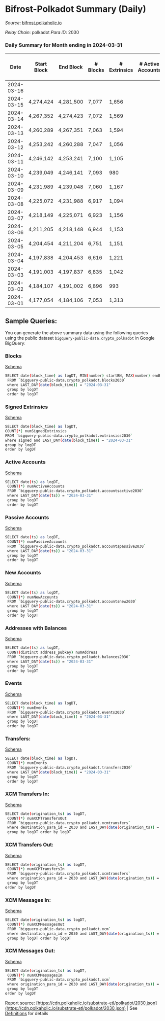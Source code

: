 # Bifrost-Polkadot Summary (Daily)

_Source_: [bifrost.polkaholic.io](https://bifrost.polkaholic.io)

*Relay Chain*: polkadot
*Para ID*: 2030



### Daily Summary for Month ending in 2024-03-31


| Date    | Start Block | End Block | # Blocks | # Extrinsics | # Active Accounts | # Passive Accounts | # New Accounts | # Addresses | # Events  | # Transfers ($USD) | # XCM Transfers In ($USD) | # XCM Transfers Out ($USD) | # XCM In | # XCM Out | Issues |
|---------|-------------|-----------|----------|--------------|-------------------|--------------------|----------------|-------------|-----------|--------------------|---------------------------|----------------------------|----------|-----------|--------|
| 2024-03-16 |  |  |  |  |  |  |  |  |  |   |   |   |  |  |  |
| 2024-03-15 | 4,274,424 | 4,281,500 | 7,077 | 1,656 |  |  |  | 34,996 | 32,623 | 1,911 ($35,059.82) |   |   |  |  |  |
| 2024-03-14 | 4,267,352 | 4,274,423 | 7,072 | 1,569 |  |  |  | 34,938 | 33,367 | 2,270 ($25,958.18) |   |   |  |  |  |
| 2024-03-13 | 4,260,289 | 4,267,351 | 7,063 | 1,594 |  |  |  | 34,889 | 37,771 | 4,463 ($56,917.65) |   |   |  |  |  |
| 2024-03-12 | 4,253,242 | 4,260,288 | 7,047 | 1,056 |  |  |  | 34,833 | 26,812 | 1,312 ($53,641.93) |   |   |  |  |  |
| 2024-03-11 | 4,246,142 | 4,253,241 | 7,100 | 1,105 |  |  |  | 34,782 | 28,353 | 1,614 ($1,845,452.40) |   |   |  |  |  |
| 2024-03-10 | 4,239,049 | 4,246,141 | 7,093 | 980 |  |  |  | 34,703 | 27,510 | 1,681 ($82,799.20) |   |   |  |  |  |
| 2024-03-09 | 4,231,989 | 4,239,048 | 7,060 | 1,167 |  |  |  | 34,638 | 29,537 | 1,997 ($115,691.75) |   |   |  |  |  |
| 2024-03-08 | 4,225,072 | 4,231,988 | 6,917 | 1,094 |  |  |  | 34,533 | 29,025 | 2,018 ($14,619.82) |   |   |  |  |  |
| 2024-03-07 | 4,218,149 | 4,225,071 | 6,923 | 1,156 |  |  |  | 34,444 | 29,686 | 2,083 ($24,854.08) |   |   |  |  |  |
| 2024-03-06 | 4,211,205 | 4,218,148 | 6,944 | 1,153 |  |  |  | 34,324 | 32,854 | 3,835 ($99,186.96) |   |   |  |  |  |
| 2024-03-05 | 4,204,454 | 4,211,204 | 6,751 | 1,151 |  |  |  | 34,234 | 28,772 | 1,967 ($18,815.85) |   |   |  |  |  |
| 2024-03-04 | 4,197,838 | 4,204,453 | 6,616 | 1,221 |  |  |  | 34,183 | 29,133 | 2,047 ($77,396.19) |   |   |  |  |  |
| 2024-03-03 | 4,191,003 | 4,197,837 | 6,835 | 1,042 |  |  |  | 34,105 | 27,659 | 1,951 ($34,980.55) |   |   |  |  |  |
| 2024-03-02 | 4,184,107 | 4,191,002 | 6,896 | 993 |  |  |  | 34,045 | 27,190 | 1,645 ($25,885.72) |   |   |  |  |  |
| 2024-03-01 | 4,177,054 | 4,184,106 | 7,053 | 1,313 |  |  |  | 33,949 | 31,774 | 1,976 ($29,660.34) |   |   |  |  |  |

## Sample Queries:
You can generate the above summary data using the following queries using the public dataset `bigquery-public-data.crypto_polkadot` in Google BigQuery:


### Blocks 

[Schema](https://github.com/colorfulnotion/substrate-etl/blob/main/schema/blocks.json)

```bash
SELECT date(block_time) as logDT, MIN(number) startBN, MAX(number) endBN, COUNT(*) numBlocks 
 FROM `bigquery-public-data.crypto_polkadot.blocks2030`  
 where LAST_DAY(date(block_time)) = "2024-03-31" 
 group by logDT 
 order by logDT
```

### Signed Extrinsics 

[Schema](https://github.com/colorfulnotion/substrate-etl/blob/main/schema/extrinsics.json)

```bash
SELECT date(block_time) as logDT, 
COUNT(*) numSignedExtrinsics 
FROM `bigquery-public-data.crypto_polkadot.extrinsics2030`  
where signed and LAST_DAY(date(block_time)) = "2024-03-31" 
group by logDT 
order by logDT
```

### Active Accounts 

[Schema](https://github.com/colorfulnotion/substrate-etl/blob/main/schema/accountsactive.json)

```bash
SELECT date(ts) as logDT, 
 COUNT(*) numActiveAccounts 
 FROM `bigquery-public-data.crypto_polkadot.accountsactive2030` 
 where LAST_DAY(date(ts)) = "2024-03-31" 
 group by logDT 
 order by logDT
```

### Passive Accounts 

[Schema](https://github.com/colorfulnotion/substrate-etl/blob/main/schema/accountspassive.json)

```bash
SELECT date(ts) as logDT, 
 COUNT(*) numPassiveAccounts 
 FROM `bigquery-public-data.crypto_polkadot.accountspassive2030` 
 where LAST_DAY(date(ts)) = "2024-03-31" 
 group by logDT 
 order by logDT
```

### New Accounts 

[Schema](https://github.com/colorfulnotion/substrate-etl/blob/main/schema/accountsnew.json)

```bash
SELECT date(ts) as logDT, 
 COUNT(*) numNewAccounts 
 FROM `bigquery-public-data.crypto_polkadot.accountsnew2030` 
 where LAST_DAY(date(ts)) = "2024-03-31" 
 group by logDT
 order by logDT
```

### Addresses with Balances 

[Schema](https://github.com/colorfulnotion/substrate-etl/blob/main/schema/balances.json)

```bash
SELECT date(ts) as logDT,
 COUNT(distinct address_pubkey) numAddress 
 FROM `bigquery-public-data.crypto_polkadot.balances2030` 
 where LAST_DAY(date(ts)) = "2024-03-31" 
 group by logDT 
 order by logDT
```

### Events 

[Schema](https://github.com/colorfulnotion/substrate-etl/blob/main/schema/events.json)

```bash
SELECT date(block_time) as logDT, 
 COUNT(*) numEvents 
 FROM `bigquery-public-data.crypto_polkadot.events2030` 
 where LAST_DAY(date(block_time)) = "2024-03-31" 
 group by logDT 
 order by logDT
```

### Transfers:

[Schema](https://github.com/colorfulnotion/substrate-etl/blob/main/schema/transfers.json)

```bash
SELECT date(block_time) as logDT, 
 COUNT(*) numEvents 
 FROM `bigquery-public-data.crypto_polkadot.transfers2030` 
 where LAST_DAY(date(block_time)) = "2024-03-31" 
 group by logDT 
 order by logDT
```

### XCM Transfers In: 

[Schema](https://github.com/colorfulnotion/substrate-etl/blob/main/schema/xcmtransfers.json)

```bash
SELECT date(origination_ts) as logDT, 
 COUNT(*) numXCMTransfersOut 
 FROM `bigquery-public-data.crypto_polkadot.xcmtransfers` 
 where destination_para_id = 2030 and LAST_DAY(date(origination_ts)) = "2024-03-31" 
 group by logDT order by logDT
```

### XCM Transfers Out: 

[Schema](https://github.com/colorfulnotion/substrate-etl/blob/main/schema/xcmtransfers.json)

```bash
SELECT date(origination_ts) as logDT, 
 COUNT(*) numXCMTransfersIn 
 FROM `bigquery-public-data.crypto_polkadot.xcmtransfers` 
 where origination_para_id = 2030 and LAST_DAY(date(origination_ts)) = "2024-03-31" 
 group by logDT 
order by logDT
```

### XCM Messages In: 

[Schema](https://github.com/colorfulnotion/substrate-etl/blob/main/schema/xcm.json)

```bash
SELECT date(origination_ts) as logDT, 
 COUNT(*) numXCMMessagesOut 
 FROM `bigquery-public-data.crypto_polkadot.xcm` 
 where destination_para_id = 2030 and LAST_DAY(date(origination_ts)) = "2024-03-31" 
 group by logDT order by logDT
```

### XCM Messages Out: 

[Schema](https://github.com/colorfulnotion/substrate-etl/blob/main/schema/xcm.json)

```bash
SELECT date(origination_ts) as logDT, 
 COUNT(*) numXCMMessagesIn 
 FROM `bigquery-public-data.crypto_polkadot.xcm` 
 where origination_para_id = 2030 and LAST_DAY(date(origination_ts)) = "2024-03-31" 
 group by logDT 
order by logDT
```


Report source: [https://cdn.polkaholic.io/substrate-etl/polkadot/2030.json](https://cdn.polkaholic.io/substrate-etl/polkadot/2030.json) | See [Definitions](/DEFINITIONS.md) for details
